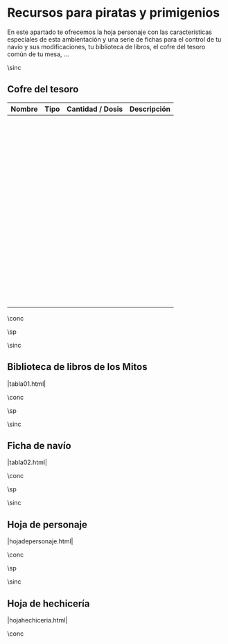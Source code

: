 # Recursos para piratas y primigenios

En este apartado te ofrecemos la hoja personaje con las características especiales de esta ambientación y una serie de fichas para el control de tu navío y sus modificaciones, tu biblioteca de libros, el cofre del tesoro común de tu mesa, …

\sinc

## Cofre del tesoro

|Nombre|Tipo|Cantidad / Dosis|Descripción|
|---|---|---|---|
|&nbsp;|&nbsp;|&nbsp;|&nbsp;|
|&nbsp;|&nbsp;|&nbsp;|&nbsp;|
|&nbsp;|&nbsp;|&nbsp;|&nbsp;|
|&nbsp;|&nbsp;|&nbsp;|&nbsp;|
|&nbsp;|&nbsp;|&nbsp;|&nbsp;|
|&nbsp;|&nbsp;|&nbsp;|&nbsp;|
|&nbsp;|&nbsp;|&nbsp;|&nbsp;|
|&nbsp;|&nbsp;|&nbsp;|&nbsp;|
|&nbsp;|&nbsp;|&nbsp;|&nbsp;|
|&nbsp;|&nbsp;|&nbsp;|&nbsp;|
|&nbsp;|&nbsp;|&nbsp;|&nbsp;|
|&nbsp;|&nbsp;|&nbsp;|&nbsp;|
|&nbsp;|&nbsp;|&nbsp;|&nbsp;|
|&nbsp;|&nbsp;|&nbsp;|&nbsp;|
|&nbsp;|&nbsp;|&nbsp;|&nbsp;|
|&nbsp;|&nbsp;|&nbsp;|&nbsp;|
|&nbsp;|&nbsp;|&nbsp;|&nbsp;|

\conc

\sp

\sinc

## Biblioteca de libros de los Mitos

|tabla01.html|

\conc

\sp

\sinc

## Ficha de navío

|tabla02.html|

\conc

\sp

\sinc

## Hoja de personaje

|hojadepersonaje.html|

\conc

\sp

\sinc

## Hoja de hechicería

|hojahechiceria.html|

\conc
